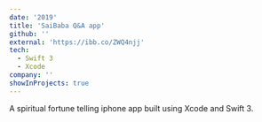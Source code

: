 ```yaml
---
date: '2019'
title: 'SaiBaba Q&A app'
github: ''
external: 'https://ibb.co/ZWQ4njj'
tech:
  - Swift 3
  - Xcode
company: ''
showInProjects: true
---
```


A spiritual fortune telling iphone app built using Xcode and Swift 3.
